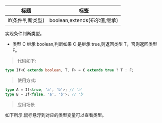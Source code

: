 | 标题             | 标签                         |
| ---------------- | ---------------------------- |
| If(条件判断类型) | boolean,extends(布尔值,继承) |

实现条件判断类型。

- 类型 C 继承 boolean,判断如果 C 是继承 true,则返回类型 T，否则返回类型 F。

> 代码如下:

```ts
type If<C extends boolean, T, F> = C extends true ? T : F;
```

> 使用方式:

```ts
type A = If<true, 'a', 'b'>; // 'a'
type B = If<false, 'a', 'b'>; // 'b'
```

> 应用场景

如下所示,鼠标悬浮到对应的类型变量可以查看类型。

<div class="code-editor" data-url="codes/typescript/demo/If.ts" data-language="typescript"></div>
